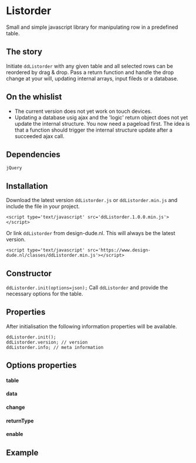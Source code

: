 # Listorder
Small and simple javascript library for manipulating row in a predefined table.

## The story
Initiate ```ddListorder``` with any given table and all selected rows can be reordered by drag & drop. Pass a return function and handle the drop change at your will, updating internal arrays, input fileds or a database.

## On the  whislist
- The current version does not yet work on touch devices.
- Updating a database usig ajax and the 'logic' return object does not yet update the internal structure. You now need a pageload first. The idea is that a function should trigger the internal structure update after a succeeded ajax call.

## Dependencies
```jQuery```

## Installation
Download the latest version ```ddListorder.js``` or ```ddListorder.min.js``` and include the file in your project.
```
<script type='text/javascript' src='ddListorder.1.0.0.min.js'></script>
```
Or link ```ddListorder``` from design-dude.nl. This will always be the latest version.
```
<script type='text/javascript' src='https://www.design-dude.nl/classes/ddListorder.min.js'></script>
```

## Constructor
```ddListorder.init(options=json);```
Call ```ddListorder``` and provide the necessary options for the table.

## Properties
After initialisation the following information properties will be available.
```
ddListorder.init();
ddListorder.version; // version
ddListorder.info; // meta information
```

## Options properties
#### table
#### data
#### change
#### returnType
#### enable

## Example
